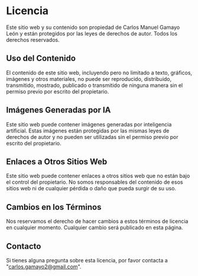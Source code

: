 # Licencia

Este sitio web y su contenido son propiedad de Carlos Manuel Gamayo León y están protegidos por las leyes de derechos de autor. Todos los derechos reservados.

## Uso del Contenido

El contenido de este sitio web, incluyendo pero no limitado a texto, gráficos, imágenes y otros materiales, no puede ser reproducido, distribuido, transmitido, mostrado, publicado o transmitido de ninguna manera sin el permiso previo por escrito del propietario.

## Imágenes Generadas por IA

Este sitio web puede contener imágenes generadas por inteligencia artificial. Estas imágenes están protegidas por las mismas leyes de derechos de autor y no pueden ser utilizadas sin el permiso previo por escrito del propietario.

## Enlaces a Otros Sitios Web

Este sitio web puede contener enlaces a otros sitios web que no están bajo el control del propietario. No somos responsables del contenido de esos sitios web ni de cualquier pérdida o daño que pueda surgir de su uso.

## Cambios en los Términos

Nos reservamos el derecho de hacer cambios a estos términos de licencia en cualquier momento. Cualquier cambio será publicado en esta página.

## Contacto

Si tienes alguna pregunta sobre esta licencia, por favor contacta a "carlos.gamayo2@gmail.com".
